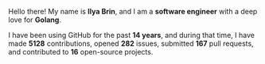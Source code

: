 Hello there! My name is **Ilya Brin**, and I am a **software engineer** with a deep love for **Golang**.

I have been using GitHub for the past **14 years**, and during that time, I have made **5128** contributions, opened **282** issues, submitted **167** pull requests, and contributed to **16** open-source projects.
